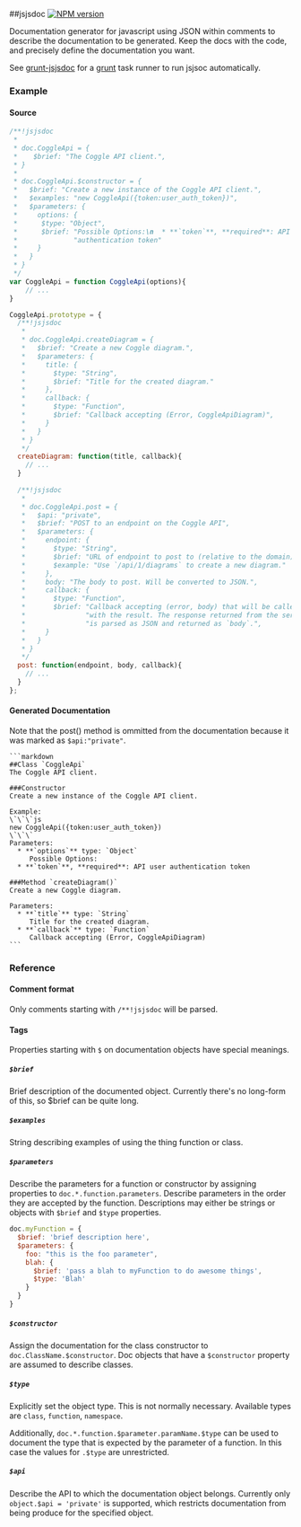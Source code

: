 ##jsjsdoc
[![NPM version](https://badge.fury.io/js/jsjsdoc.svg)](http://badge.fury.io/js/jsjsdoc)

Documentation generator for javascript using JSON within comments to describe
the documentation to be generated. Keep the docs with the code, and precisely
define the documentation you want.

See [grunt-jsjsdoc](https://github.com/Coggle/grunt-jsjsdoc) for a [grunt](http://gruntjs.com)
task runner to run jsjsoc automatically.

### Example
#### Source
```js
/**!jsjsdoc
 *
 * doc.CoggleApi = {
 *    $brief: "The Coggle API client.",
 * }
 *
 * doc.CoggleApi.$constructor = {
 *   $brief: "Create a new instance of the Coggle API client.",
 *   $examples: "new CoggleApi({token:user_auth_token})",
 *   $parameters: {
 *     options: {
 *      $type: "Object",
 *      $brief: "Possible Options:\n  * **`token`**, **required**: API user "+
 *              "authentication token"
 *     }
 *   }
 * }
 */
var CoggleApi = function CoggleApi(options){
    // ...
}

CoggleApi.prototype = {
  /**!jsjsdoc
   *
   * doc.CoggleApi.createDiagram = {
   *   $brief: "Create a new Coggle diagram.",
   *   $parameters: {
   *     title: {
   *       $type: "String",
   *       $brief: "Title for the created diagram."
   *     },
   *     callback: {
   *       $type: "Function",
   *       $brief: "Callback accepting (Error, CoggleApiDiagram)",
   *     }
   *   }
   * }
   */
  createDiagram: function(title, callback){
    // ...
  }
  
  /**!jsjsdoc
   *
   * doc.CoggleApi.post = {
   *   $api: "private",
   *   $brief: "POST to an endpoint on the Coggle API",
   *   $parameters: {
   *     endpoint: {
   *       $type: "String",
   *       $brief: "URL of endpoint to post to (relative to the domain)",
   *       $example: "Use `/api/1/diagrams` to create a new diagram."
   *     },
   *     body: "The body to post. Will be converted to JSON.",
   *     callback: {
   *       $type: "Function",
   *       $brief: "Callback accepting (error, body) that will be called "+
   *               "with the result. The response returned from the server "+
   *               "is parsed as JSON and returned as `body`.",
   *     }
   *   }
   * }
   */
  post: function(endpoint, body, callback){
    // ...
  }
};
```

#### Generated Documentation
Note that the post() method is ommitted from the documentation because it was
marked as `$api:"private"`.

    ```markdown
    ##Class `CoggleApi`
    The Coggle API client.
    
    ###Constructor
    Create a new instance of the Coggle API client.
    
    Example:
    \`\`\`js
    new CoggleApi({token:user_auth_token})
    \`\`\`
    Parameters:
      * **`options`** type: `Object`  
         Possible Options:
      * **`token`**, **required**: API user authentication token
    
    ###Method `createDiagram()`
    Create a new Coggle diagram.
    
    Parameters:
      * **`title`** type: `String`  
         Title for the created diagram.
      * **`callback`** type: `Function`  
         Callback accepting (Error, CoggleApiDiagram)
    ```


### Reference

#### Comment format
Only comments starting with `/**!jsjsdoc` will be parsed.

#### Tags
Properties starting with `$` on documentation objects have special meanings.

##### `$brief`
Brief description of the documented object. Currently there's no long-form of
this, so $brief can be quite long.

##### `$examples`
String describing examples of using the thing function or class.

##### `$parameters`
Describe the parameters for a function or constructor by assigning properties
to `doc.*.function.parameters`. Describe parameters in the order they are
accepted by the function. Descriptions may either be strings or objects with
`$brief` and `$type` properties.

```js
doc.myFunction = {
  $brief: 'brief description here',
  $parameters: {
    foo: "this is the foo parameter",
    blah: {
      $brief: 'pass a blah to myFunction to do awesome things',
      $type: 'Blah'
    }
  }
}
```

##### `$constructor`
Assign the documentation for the class constructor to
`doc.ClassName.$constructor`. Doc objects that have a `$constructor` property
are assumed to describe classes.

##### `$type`
Explicitly set the object type. This is not normally necessary. Available types
are `class`, `function`, `namespace`.

Additionally, `doc.*.function.$parameter.paramName.$type` can be used to document the
type that is expected by the parameter of a function. In this case the values
for `.$type` are unrestricted.

##### `$api`
Describe the API to which the documentation object belongs. Currently only
`object.$api = 'private'` is supported, which restricts documentation from
being produce for the specified object.

